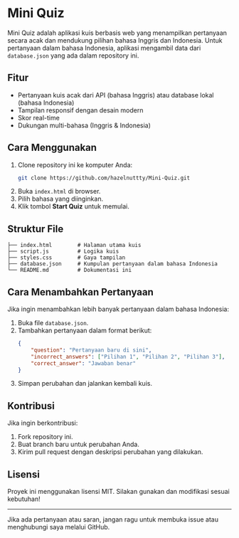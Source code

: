 # Mini Quiz

Mini Quiz adalah aplikasi kuis berbasis web yang menampilkan pertanyaan secara acak dan mendukung pilihan bahasa Inggris dan Indonesia. Untuk pertanyaan dalam bahasa Indonesia, aplikasi mengambil data dari `database.json` yang ada dalam repository ini.

## Fitur
- Pertanyaan kuis acak dari API (bahasa Inggris) atau database lokal (bahasa Indonesia)
- Tampilan responsif dengan desain modern
- Skor real-time
- Dukungan multi-bahasa (Inggris & Indonesia)

## Cara Menggunakan
1. Clone repository ini ke komputer Anda:
   ```sh
   git clone https://github.com/hazelnuttty/Mini-Quiz.git
   ```
2. Buka `index.html` di browser.
3. Pilih bahasa yang diinginkan.
4. Klik tombol **Start Quiz** untuk memulai.

## Struktur File
```
├── index.html        # Halaman utama kuis
├── script.js         # Logika kuis
├── styles.css        # Gaya tampilan
├── database.json     # Kumpulan pertanyaan dalam bahasa Indonesia
└── README.md         # Dokumentasi ini
```

## Cara Menambahkan Pertanyaan
Jika ingin menambahkan lebih banyak pertanyaan dalam bahasa Indonesia:
1. Buka file `database.json`.
2. Tambahkan pertanyaan dalam format berikut:
   ```json
   {
       "question": "Pertanyaan baru di sini",
       "incorrect_answers": ["Pilihan 1", "Pilihan 2", "Pilihan 3"],
       "correct_answer": "Jawaban benar"
   }
   ```
3. Simpan perubahan dan jalankan kembali kuis.

## Kontribusi
Jika ingin berkontribusi:
1. Fork repository ini.
2. Buat branch baru untuk perubahan Anda.
3. Kirim pull request dengan deskripsi perubahan yang dilakukan.

## Lisensi
Proyek ini menggunakan lisensi MIT. Silakan gunakan dan modifikasi sesuai kebutuhan!

---

Jika ada pertanyaan atau saran, jangan ragu untuk membuka issue atau menghubungi saya melalui GitHub.


